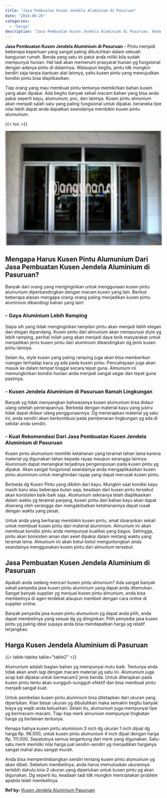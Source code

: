 ```yaml
---
title: "Jasa Pembuatan Kusen Jendela Aluminium di Pasuruan"
date: "2024-08-26"
categories: 
  - "harga"
description: "Jasa Pembuatan Kusen Jendela Aluminium di Pasuruan. Anda bisa mempertimbangkan sendiri tentang kusen pintu alumunium yg akan dibeli. Sebelum membelinya, anda..."
---
```


**Jasa Pembuatan Kusen Jendela Aluminium di Pasuruan** – Pintu menjadi beberapa keperluan yang sangat paling dibutuhkan dalam sebuah bangunan rumah. Benda yang satu ini patut anda miliki bila sudah mempunyai hunian. Hal tadi akan memenuhi prasyarat hunian yg fungsional dengan adanya pintu di dalamnya. Walaupun begitu, pintu tdk mungkin berdiri saja tanpa bantuan alat lainnya, yaitu kusen pintu yang mewujudkan kondisi pintu bisa diaplikasikan.

Tiap orang yang mau membuat pintu tentunya memikirkan bahan kusen yang akan dipakai. Ada begitu banyak sekali macam bahan yang bisa anda pakai seperti kayu, alumunium, pvc, dan lainnya. Kusen pintu almunium akan menjadi salah satu yang paling fungsional untuk dipakai. beraneka tipe nilai lebih dapat anda dapatkan seandainya membikin kusen pintu alumunium.

{{< toc >}}

![Jasa Pembuatan Kusen Jendela Aluminium di Pasuruan](/images/harga-kusen-jendela-alumunium-13.png)

## Mengapa Harus Kusen Pintu Alumunium Dari Jasa Pembuatan Kusen Jendela Aluminium di Pasuruan?

Banyak dari orang yang menginginkan untuk menggunaan kusen pintu alumunium diperbandingkan dengan macam kusen yang lain. Berikut beberapa alasan mengapa orang-orang paling menjadikan kusen pintu aluminium dibandingi bahan yang lain!

### \- Gaya Aluminium Lebih Ramping

Siapa sih yang tidak menginginkan tampilan pintu akan menjadi lebih elegan dan elegan dipandang. Kusen pintu dari almunium akan mempunyai style yg lebih ramping, perihal inilah yang akan menjadi daya tarik masyarakat untuk menjadikan jenis kusen pintu dari aluminium dibandingkan dg jenis kusen pintu lainnya.

Selain itu, style kusen yang paling ramping juga akan bisa memberikan ruangan terhadap kaca yg ada pada kusen pintu. Pencahayaan juga akan masuk ke dalam tempat tinggal secara tepat guna. Almunium ini memungkinkan kondisi hunian anda menjadi sangat segar dan tepat guna pastinya.

### \- Kusen Jendela Aluminium di Pasuruan Ramah Lingkungan

Banyak yg tidak menyangkan bahwasanya kusen alumunium bisa didaur ulang setelah penerapannya. Berbeda dengan material kayu yang justru tidak dapat didaur ulang penggunaannya. Dg menerapkan material yg satu ini, anda sendiri akan berkontibusi pada pembenaran lingkungan yg ada di sekitar anda sendiri.

### \- Kuat Rekomendasi Dari Jasa Pembuatan Kusen Jendela Aluminium di Pasuruan

Kusen pintu alumunium memiliki ketahanan yang teramat tahan lama karena material yg digunakan tahan kepada rayap maupun serangga lainnya. Aluminium dapat menangkal terjadinya pengeroposan pada kusen pintu yg dipakai. Akan sangat fungsional seandainya anda mengaplikasikan kusen pintu aluminium untuk menghindari rayap yang dapat merusak kusen pintu.

Berbeda dg Kusen Pintu yang dibikin dari kayu. Mungkin saat kondisi kayu masih baru atau beberapa bulan saja, keadaan dari kusen pintu tersebut akan konsisten baik-baik saja. Alumunium sekiranya telah diaplikasikan dalam waktu yg teramat panjang, kusen pintu dari bahan kayu akan dapat diserang oleh serangga dan mengakibatkan ketahanannya dapat rusak dengan waktu yang pesat.

Untuk anda yang berharap membikin kusen pintu, amat disarankan sekali untuk membuat kusen pintu dari material aluminium. Almunium ini akan membuat kondisi pintu anda mempunyai kualitas yang bagus. Sehingga, pintu akan konsisten aman dan awet dipakai dalam rentang waktu yang teramat lama. Almunium ini akan betul-betul menguntungkan anda seandainya menggunakan kusen pintu dari almunium tersebut.

## Jasa Pembuatan Kusen Jendela Aluminium di Pasuruan

Apakah anda sedang mencari kusen pintu almunium? Ada sangat banyak sekali penyedia jasa kusen pintu aluminium yang dapat anda ditemukan. Sangat banyak supplier yg menjual kusen pintu almunium, anda bisa membelinya di agen terdekat ataupun membeli dengan cara online di supplier online.

Banyak penyedia jasa kusen pintu alumunium yg dapat anda pilih, anda dapat membelinya yang sesuai dg yg diinginkan. Pilih penyedia jasa kusen pintu yg paling ideal supaya anda bisa mendapatkan harga yg relatif terjangkau.

## Harga Kusen Jendela Aluminium di Pasuruan

{{< table-tables table="table2" >}}

Alumunium adalah bagian bahan yg mempunyai mutu baik. Tentunya anda tidak akan aneh lagi dengan macam material yg satu ini. Alumunium juga acap kali dipakai untuk bermacam2 jenis benda. Untuk diterapkan pada kusen pintu tentu akan sungguh-sungguh efektif dan bisa membuat pintu menjadi sangat kuat.

Untuk pembelian kusen pintu aluminium bisa ditetapkan dari ukuran yang diperlukan. Kian besar ukuran yg dibutuhkan maka semakin begitu banyak biaya yg wajib anda keluarkan. Selain itu, alumunium juga mempunyai tipe yg bermacam-macam, Tiap-tiap merk almunium mempunyai tingkatan harga yg berlainan tentunya.

Kenapa halnya kusen pintu aluminium 3 inch dg ukuran 1 inch dijual dg harga Rp. 96.000, untuk kusen pintu alumunium 4 inch dijual dengan harga Rp. 111.000. Sepatutnya semua tergantung dari merk yang digunakan. Satu-satu merk memiliki nilai harga jual sendiri-sendiri yg menjadikan harganya sangat mahal atau sangat murah.

Anda bisa mempertimbangkan sendiri tentang kusen pintu alumunium yg akan dibeli. Sebelum membelinya, anda harus memutuskan ukurannya terlebih dahulu kira-2 ukuran yang diperlukan untuk kusen pintu yg akan digunakan. Dg seperti itu, keadaan tadi tdk mungkin menciptakan problem apabila telah membelinya.

**Ref by:** [Kusen Jendela Aluminium Pasuruan](https://id.wikipedia.org/wiki/Kusen)
